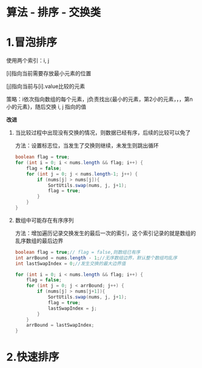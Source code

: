 # 算法 - 排序 - 交换类

# 1.冒泡排序

使用两个索引：i, j

[i]指向当前需要存放最小元素的位置

[j]指向当前与[i].value比较的元素

策略：i依次指向数组的每个元素，j负责找出{最小的元素，第2小的元素，，，第n小的元素}，随后交换 i, j 指向的值

**改进**

1. 当比较过程中出现没有交换的情况，则数据已经有序，后续的比较可以免了

    方法：设置标志位，当发生了交换则继续，未发生则跳出循环

    ```java
    boolean flag = true;
    for (int i = 0; i < nums.length && flag; i++) {
        flag = false;
        for (int j = 0; j < nums.length-1; j++) {
            if (nums[j] > nums[j]){
                SortUtils.swap(nums, j, j+1);
                flag = true;
            }
        }
    }
    ```

2. 数组中可能存在有序序列

    方法：增加遍历记录交换发生的最后一次的索引，这个索引记录的就是数组的乱序数组的最后边界

    ```java
    boolean flag = true;// flag = false,则数组已有序
    int arrBound = nums.length - 1;//无序数组边界，默认整个数组均乱序
    int lastSwapIndex = 0;//发生交换的最大边界值
    
    for (int i = 0; i < nums.length && flag; i++) {
        flag = false;
        for (int j = 0; j < arrBound; j++) {
            if (nums[j] > nums[j+1]){
                SortUtils.swap(nums, j, j+1);
                flag = true;
                lastSwapIndex = j;
            }
        }
        arrBound = lastSwapIndex;
    }
    ```

# 2.快速排序

